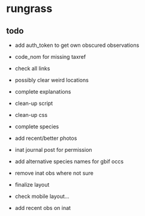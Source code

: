 # rungrass

## todo

- add auth_token to get own obscured observations

- code_nom for missing taxref

- check all links

- possibly clear weird locations

- complete explanations

- clean-up script

- clean-up css

- complete species

- add recent/better photos

- inat journal post for permission

- add alternative species names for gbif occs

- remove inat obs where not sure

- finalize layout

- check mobile layout...

- add recent obs on inat